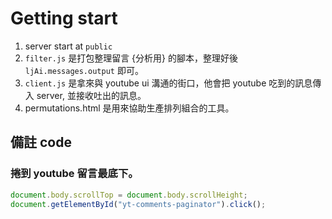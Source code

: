 # Getting start

1. server start at `public`
2. `filter.js` 是打包整理留言 {分析用} 的腳本，整理好後 `ljAi.messages.output` 即可。
3. `client.js` 是拿來與 youtube ui 溝通的街口，他會把 youtube 吃到的訊息傳入 server, 並接收吐出的訊息。
4. permutations.html 是用來協助生產排列組合的工具。

## 備註 code

### 捲到 youtube 留言最底下。

```js
document.body.scrollTop = document.body.scrollHeight;
document.getElementById("yt-comments-paginator").click();
```

